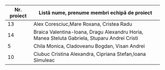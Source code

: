 | Nr. proiect | Listă nume, prenume membri echipă de proiect |
|-------------|---------------------------------------------|
|13|Alex Coresciuc,Mare Roxana, Cristea Radu|
|14| Braica Valentina-Ioana, Dragu Alexandru Horia, Manea Steluta Gabriela, Stuparu Andrei Cristi| 
|5|Chila Monica, Cladoveanu Bogdan, Visan Andrei|
|10| Ciubuc Cristina Alexandra, Cipriana Stefan,Ioana Simuleac|
